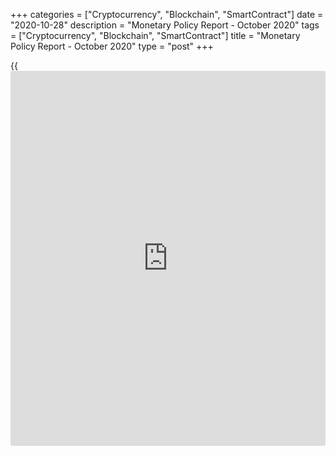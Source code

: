 +++
categories = ["Cryptocurrency", "Blockchain", "SmartContract"]
date = "2020-10-28"
description = "Monetary Policy Report - October 2020"
tags = ["Cryptocurrency", "Blockchain", "SmartContract"]
title = "Monetary Policy Report - October 2020"
type = "post"
+++

{{<iframe id="large-banner" src="https://www.bounty.group/#slide=8.0" width="100%" height="600" scrolling="no" style="border: 0px solid rgb(216, 221, 230); border-radius: 3px;">}}



Skip to content

[ Home ][1]

Search the site

Search __

[FR][2]

[ __Home ][3] Toggle navigation [FR][2] Toggle Search __

Search the site Search __

  * [About The Bank ][4]

## [About the Bank][4]

    * [The Bank's History][5]
    * [The Bank's Head Office][6]
    * [Regional Offices][7]
    * [Photos & Videos][8]
    * [Contact][9]
    * [Archives][10]
    * [Background materials][11]

## Corporate Governance

    * [Board of Directors][12]
    * [Governing Council and Senior Management][13]
    * [Governance Documents][14]

## [Educational Resources][15]

    * [Explainers][16]
    * [Financial Education Resources][17]

[ ![Careers][18] ][19]

##  [Careers][19]

Take a central role at the Bank of Canada with our current opportunities
and scholarships.

  * [Core Functions ][20]

## [Core Functions][20]

    * [Monetary Policy][21]
    * [Financial System][22]
    * [Currency][23]
    * [Funds Management][24]

## Featured Links

    * [Key Interest Rate: Target for the Overnight Rate][25]
    * [Unclaimed Balances][26]

[ ![Toward 2021][27] ][28]

##  [Toward 2021][28]

Reviewing the Monetary Policy Framework.

[ ![Financial System Hub][29] ][30]

##  [Financial System Hub][30]

Promoting a stable and efficient financial system.

  * [Markets ][31]

## [Markets][31]

    * [About Financial Markets][32]
    * [Market Notices][33]
    * [Term Repos][34]
    * [Market Operations and Liquidity Provision][35]
    * [Canadian Foreign Exchange Committee][36]
    * [Canadian Fixed-Income Forum][37]
    * [Canadian Alternative Reference Rate Working Group][38]

## [Government Securities Auctions][39]

    * [Calls for Tenders and Results][40]
    * [Schedules and Results][41]
    * [Rules and Terms][42]
    * [Forms and Certificates][43]
    * [Data][44]
    * [Definitions and Formulas][45]

##  [ Market Notices ][46]

October 19, 2020

#####  [CARR's mandate expanded to include analysis of CDOR][47]

October 19, 2020

#####  [The Bank of Canada launches the CORRA Advisory Group][48]

[See More][46]

  * [Bank Notes ][49]

## [Bank Notes][49]

    * [Bank Notes Past and Present][50]
    * [Bank Note Redemption Service][51]
    * [Counterfeit Prevention][52]
    * [Images][53]
    * [Training and Education Materials][54]
    * [Videos][55]

[ ![The next bank NOTE-able Canadian][56] ][57]

##  [The next bank NOTE-able Canadian][57]

Learn how the selection process for the portrait subject of the $5 note
will unfold.

[ ![Upcoming changes to legal tender status for older bank notes][58]
][59]

##  [Upcoming changes to legal tender status for older bank notes][59]

Find out what removing legal tender status means and which bank notes
are affected.

  * [Publications ][60]

## [Publications][60]

    * [Annual & Quarterly Report][61]
    * [Bank of Canada Review][62]
    * [Business Outlook Survey][63]
    * [Canadian Survey of Consumer Expectations][64]
    * [The Economy, Plain and Simple][65]
    * [Financial System Hub][30]
    * [Monetary Policy Report][66]
    * [Senior Loan Officer Survey][67]
    * [Books and Monographs][68]

##  [Browse Publications][69]

Browse and filter Bank of Canada publications by author, JEL code, topic
and content type.

## Statistical Publications

    * [Summary of Government of Canada Direct Securities and Loans][70]

[ ![][71] ][72]

##  [Monetary Policy Report - October 2020][72]

The Bank expects Canada's economy to grow by almost 4 percent on average
in 2021 and 2022, following a decline of about 5 ½ percent in 2020.

  * [Research ][73]

## [Research][73]

    * [Browse Research][74]
    * [Staff Analytical Notes][75]
    * [Staff Discussion Papers][76]
    * [Staff Working Papers][77]
    * [Technical Reports][78]

## People

    * [Economic Staff][79]
    * [Author List][80]

## [Awards][81]

    * [Research Paper Awards][82]
    * [Scholarship Awards][83]
    * [Fellowship Program][84]
    * [The Governor's Challenge][85]

## [Collaboration][86]

    * [Financial System Research Centre][87]
    * [Visiting Scholar Program][88]
    * [Conferences, Seminars and Workshops][89]
    * [PIVOT Program][90]

[ ![Digital Currencies and Fintech][91] ][92]

##  [Digital Currencies and Fintech][92]

Understanding digital currencies and related financial technologies is
an important part of our research agenda.

  * [Press ][93]

## [Press][93]

    * [Announcements][94]
    * [Press Releases][95]
    * [Selected Media Activities][96]
    * [Speeches and appearances][97]
    * [Upcoming Events][98]
    * [Webcasts][99]

##  [Browse Press][100]

Browse and filter Bank of Canada press content by topic, author,
location and content type.

## Info

    * [Media Advisories][101]
    * [Media Contacts][102]
    * [Blackout Guidelines][103]
    * [Principles for External Communication][104]

[ ![][105] ![][106] ][107]

##  [Monetary Policy Report - Press Conference (Webcasts) - October
2020][107]

_Release of the Monetary Policy Report_ \- Press conference by Governor
Tiff Macklem and Senior Deputy Governor Carolyn A. Wilkins. (11:00 (ET)
approx.).

  * [Statistics ][108]

## [Statistics][108]

    * [Daily Digest][109]
    * [Exchange Rates][110]
    * [Interest Rates][111]
    * [Price Indexes][112]
    * [Indicators][113]
    * [Banking and Financial Statistics][114]

## [Related Information][115]

    * [Inflation Calculator][116]
    * [Investment Calculator][117]
    * [Official International Reserves][118]
    * [Credit Conditions][119]

##  [Staff Economic Projections][120]

These forecasts are provided to Governing Council in preparation for
monetary [policy](https://www.fintechee.com/policy/) decisions. They are released once a year with a five-
year lag.

Search the site Toggle Search

  * [Home][121]
  * [Publications][122]
  * [Monetary Policy Report][123]

# Monetary Policy Report - October 2020

October 28, 2020

[ __][124][ __][125][ __][126][ __][127]

Available as: [PDF][128]

The Bank expects Canada's economy to grow by almost 4 percent on average
in 2021 and 2022, following a decline of about 5 ½ percent in 2020.

What you need to know about the Bank of Canada's assessment of the
Canadian economy.

Content Type(s): [Publications][129], [Monetary Policy Report][130]

##  [Bank of Canada will maintain current level of [policy](https://www.fintechee.com/policy/) rate until
inflation objective is achieved, reca[Libra](https://www.playgroundfx.com/blog/libra-creator/)tes its quantitative easing
program][131]

The Bank of Canada today maintained its target for the overnight rate at
the effective lower bound of ¼ percent, with the Bank Rate at ½ percent
and the deposit rate at ¼ percent.

##  [Monetary Policy Report - Press Conference (Webcasts) - October
2020][107]

_Release of the Monetary Policy Report_ \- Press conference by Governor
Tiff Macklem and Senior Deputy Governor Carolyn A. Wilkins. (11:00 (ET)
approx.).

##  [Monetary Policy Report Press Conference Opening Statement][132]

Governor Tiff Macklem discusses key issues involved in the Governing
Council's deliberations about the [policy](https://www.fintechee.com/policy/) rate decision and the MPR.

## About

  * [Contact][9]
  * [Careers][19]
  * [Press][93]
  * [Educational Resources][15]

## Affiliate Sites

  * [Bank of Canada Museum][133]
  * [Credit Conditions][119]
  * [Canada Savings Bonds][134]
  * [Canadian Foreign Exchange Committee][36]
  * [Unclaimed Balances][26]

## Legal

  * [Terms & Conditions][135]
  * [Privacy][136]
  * [Access to Information & Privacy (ATIP)][137]
  * [Info Source][138]
  * [Fraud Prevention][139]

## Follow the Bank

  * [__Twitter][140]
  * [__YouTube][141]
  * [__Flickr][142]
  * [__LinkedIn][143]
  * [__RSS Feeds][144]
  * [__Email Alerts][145]

We use [cookies][146] to help us keep improving this [website](https://www.playgroundfx.com/blog/website-for-forex-trading/).

[ Accept and continue ][146]

   1. www.bankofcanada.ca/ (Home)
   2. www.banqueducanada.ca/2020/10/rpm-2020-10-28/
   3. www.bankofcanada.ca/
   4. www.bankofcanada.ca/about/
   5. www.bankofcanada.ca/about/[history](https://www.fixpro.org/post/chargeless-historical-data-api-backtesting/)/
   6. www.bankofcanada.ca/about/bank-head-office/
   7. www.bankofcanada.ca/about/[contact](https://www.playgroundfx.com/contact/)-information/regional-offices/
   8. www.bankofcanada.ca/about/photos-and-videos/
   9. www.bankofcanada.ca/about/[contact](https://www.playgroundfx.com/contact/)-information/
   10. www.bankofcanada.ca/about/archives/
   11. www.bankofcanada.ca/search/?content_type%5B%5D=background-materials
   12. www.bankofcanada.ca/about/board-of-directors/
   13. www.bankofcanada.ca/about/governing-council/
   14. www.bankofcanada.ca/about/governance-documents/
   15. www.bankofcanada.ca/about/educational-resources/
   16. www.bankofcanada.ca/about/educational-resources/explainers/
   17. www.bankofcanada.ca/about/educational-resources/financial-education-resources/
   18. www.bankofcanada.ca/wp-content/uploads/2016/10/careers-menu.jpg
   19. www.bankofcanada.ca/careers/
   20. www.bankofcanada.ca/core-[functions](https://www.fintechee.com/tutorial-for-forex-trading/basic-functions/)/
   21. www.bankofcanada.ca/core-[functions](https://www.fintechee.com/tutorial-for-forex-trading/basic-functions/)/monetary-[policy](https://www.fintechee.com/policy/)/
   22. www.bankofcanada.ca/core-[functions](https://www.fintechee.com/tutorial-for-forex-trading/basic-functions/)/financial-system/
   23. www.bankofcanada.ca/core-[functions](https://www.fintechee.com/tutorial-for-forex-trading/basic-functions/)/currency/
   24. www.bankofcanada.ca/core-[functions](https://www.fintechee.com/tutorial-for-forex-trading/basic-functions/)/funds-management/
   25. www.bankofcanada.ca/core-[functions](https://www.fintechee.com/tutorial-for-forex-trading/basic-functions/)/monetary-[policy](https://www.fintechee.com/policy/)/key-interest-rate/
   26. www.bankofcanada.ca/unclaimed-balances/
   27. www.bankofcanada.ca/wp-content/uploads/2018/02/leadbg-red-500x250.jpg
   28. www.bankofcanada.ca/toward-2021-renewing-the-monetary-[policy](https://www.fintechee.com/policy/)-framework/
   29. www.bankofcanada.ca/wp-content/uploads/2018/11/FShub-500x250.jpg
   30. www.bankofcanada.ca/core-[functions](https://www.fintechee.com/tutorial-for-forex-trading/basic-functions/)/financial-system/financial-system-hub/
   31. www.bankofcanada.ca/markets/
   32. www.bankofcanada.ca/markets/about-financial-markets/
   33. www.bankofcanada.ca/markets/market-notices/
   34. www.bankofcanada.ca/rates/indicators/market-operations-indicators/term-repos/
   35. www.bankofcanada.ca/markets/market-operations-liquidity-provision/
   36. www.cfec.ca/
   37. www.bankofcanada.ca/markets/canadian-fixed-income-forum/
   38. www.bankofcanada.ca/markets/canadian-alternative-reference-rate-working-group/
   39. www.bankofcanada.ca/markets/government-securities-auctions/
   40. www.bankofcanada.ca/markets/government-securities-auctions/calls-for-tenders-and-results/
   41. www.bankofcanada.ca/markets/government-securities-auctions/#sched
   42. www.bankofcanada.ca/markets/government-securities-auctions/#rules
   43. www.bankofcanada.ca/markets/government-securities-auctions/#forms
   44. www.bankofcanada.ca/markets/government-securities-auctions/#data
   45. www.bankofcanada.ca/markets/government-securities-auctions/#def
   46. www.bankofcanada.ca/?content_type=notices&post_type%5B0%5D=post&post_type%5B1%5D=page
   47. www.bankofcanada.ca/2020/10/carrs-mandate-expanded-to-include-analysis-of-cdor/
   48. www.bankofcanada.ca/2020/10/bank-canada-launches-corra-[advisor](https://www.fintechee.com/tutorial-for-forex-trading/expert-advisor/)y-group/
   49. www.bankofcanada.ca/banknotes/
   50. www.bankofcanada.ca/banknotes/bank-note-series/
   51. www.bankofcanada.ca/banknotes/bank-note-redemption-service/
   52. www.bankofcanada.ca/banknotes/counterfeit-prevention/
   53. www.bankofcanada.ca/banknotes/image-gallery/
   54. www.bankofcanada.ca/banknotes/audience-specific-resources/
   55. www.bankofcanada.ca/banknotes/bank-note-videos/
   56. www.bankofcanada.ca/wp-content/uploads/2020/01/5_callout-500x250.jpg
   57. www.bankofcanada.ca/banknotes/banknoteable-5/
   58. www.bankofcanada.ca/wp-content/uploads/2018/02/header-image-500x250.jpg
   59. www.bankofcanada.ca/banknotes/upcoming-changes-to-legal-tender-status-for-older-bank-notes/
   60. www.bankofcanada.ca/publications/
   61. www.bankofcanada.ca/publications/annual-reports-quarterly-financial-reports/
   62. www.bankofcanada.ca/publications/boc-review/
   63. www.bankofcanada.ca/publications/bos/
   64. www.bankofcanada.ca/publications/canadian-survey-of-consumer-expectations/
   65. www.bankofcanada.ca/publications/the-economy-plain-and-simple/
   66. www.bankofcanada.ca/publications/mpr/
   67. www.bankofcanada.ca/publications/slos/
   68. www.bankofcanada.ca/publications/books-and-monographs/
   69. www.bankofcanada.ca/publications/browse/
   70. www.bankofcanada.ca/publications/summary-of-government-of-canada-direct-securities-and-loans/
   71. www.bankofcanada.ca/wp-content/uploads/2020/01/MPR-October-500x250-1579031458.jpg
   72. www.bankofcanada.ca/2020/10/mpr-2020-10-28/
   73. www.bankofcanada.ca/research/
   74. www.bankofcanada.ca/research/browse/
   75. www.bankofcanada.ca/research/browse/?content_type%5B%5D=20191
   76. www.bankofcanada.ca/research/browse/?content_type%5B%5D=33
   77. www.bankofcanada.ca/research/browse/?content_type%5B%5D=31
   78. www.bankofcanada.ca/research/browse/?content_type%5B%5D=35
   79. www.bankofcanada.ca/research/economic-staff/
   80. www.bankofcanada.ca/research/author-list/
   81. www.bankofcanada.ca/research/?#awards
   82. www.bankofcanada.ca/research/research-paper-awards/
   83. www.bankofcanada.ca/careers/scholarship-awards/
   84. www.bankofcanada.ca/research/fellowship-program/
   85. www.bankofcanada.ca/research/governors-challenge/
   86. www.bankofcanada.ca/research/?#collaboration
   87. www.bankofcanada.ca/research/financial-system-research-centre/
   88. www.bankofcanada.ca/research/visiting-scholar-program/
   89. www.bankofcanada.ca/research/conferences-workshops/
   90. www.bankofcanada.ca/research/partnerships-in-innovation-and-technology-pivot-program/
   91. www.bankofcanada.ca/wp-content/uploads/2017/05/digital-postcallout-500x250-1573688506.jpg
   92. www.bankofcanada.ca/research/digital-currencies-and-fintech/
   93. www.bankofcanada.ca/press/
   94. www.bankofcanada.ca/press/announcements/
   95. www.bankofcanada.ca/press/press-releases/
   96. www.bankofcanada.ca/press/selected-media-activities/
   97. www.bankofcanada.ca/press/speeches/
   98. www.bankofcanada.ca/press/upcoming-events/
   99. www.bankofcanada.ca/press/speeches/webcasts/
   100. www.bankofcanada.ca/press/browse/
   101. www.bankofcanada.ca/press/media-[advisor](https://www.fintechee.com/tutorial-for-forex-trading/expert-advisor/)ies/
   102. www.bankofcanada.ca/press/[contact](https://www.playgroundfx.com/contact/)s/
   103. www.bankofcanada.ca/core-[functions](https://www.fintechee.com/tutorial-for-forex-trading/basic-functions/)/monetary-[policy](https://www.fintechee.com/policy/)/key-interest-rate/blackout-guidelines/
   104. www.bankofcanada.ca/about/governance-documents/principles-external-communication-members-governing-council/
   105. www.bankofcanada.ca/wp-content/uploads/2020/10/macklem-mpr-281020-500x250.jpg
   106. www.bankofcanada.ca/wp-content/themes/parent-build/images/play-button.png
   107. www.bankofcanada.ca/multimedia/mpr-press-conference-webcasts-october-2020/
   108. www.bankofcanada.ca/rates/
   109. www.bankofcanada.ca/rates/[daily](https://www.fintecher.org/2020/03/03/forex-trading-daily-strategy/)-digest/
   110. www.bankofcanada.ca/rates/exchange/
   111. www.bankofcanada.ca/rates/interest-rates/
   112. www.bankofcanada.ca/rates/price-indexes/
   113. www.bankofcanada.ca/rates/indicators/
   114. www.bankofcanada.ca/rates/banking-and-financial-statistics/
   115. www.bankofcanada.ca/rates/related/
   116. www.bankofcanada.ca/rates/related/inflation-calculator/
   117. www.bankofcanada.ca/rates/related/investment-calculator/
   118. www.bankofcanada.ca/rates/related/international-reserves/
   119. www.bankofcanada.ca/rates/related/credit-conditions/
   120. www.bankofcanada.ca/rates/staff-economic-projections/
   121. www.bankofcanada.ca (Home)
   122. www.bankofcanada.ca/publications/ (Publications)
   123. www.bankofcanada.ca/publications/mpr/ (Monetary Policy Report)
   124. www.facebook.com/sharer/sharer.php?u=https%3A%2F%2Fwww.bankofcanada.ca%2F2020%2F10%2Fmpr-2020-10-28%2F (Share this page on Facebook)
   125. twitter.com/intent/tweet?text=Currently+reading%3A&url=https%3A%2F%2Fwww.bankofcanada.ca%2F2020%2F10%2Fmpr-2020-10-28%2F (Share this page on Twitter)
   126. www.linkedin.com/shareArticle?mini=true&url=https%3A%2F%2Fwww.bankofcanada.ca%2F2020%2F10%2Fmpr-2020-10-28%2F&title=Monetary+Policy+Report+%E2%80%93+October+2020 (Share this page on LinkedIn)
   127. mailto:?Subject=Monetary%20Policy%20Report%20%E2%80%93%20October%202020&body=Currently%20reading%3A%20https%3A%2F%2Fwww.bankofcanada.ca%2F2020%2F10%2Fmpr-2020-10-28%2F (Share this page by email)
   128. www.bankofcanada.ca/wp-content/uploads/2020/10/mpr-2020-10-28.pdf
   129. www.bankofcanada.ca/content_type/publications/
   130. www.bankofcanada.ca/content_type/publications/mpr/
   131. www.bankofcanada.ca/2020/10/fad-press-release-2020-10-28/
   132. www.bankofcanada.ca/2020/10/opening-statement-281020/
   133. www.bankofcanadamuseum.ca/
   134. csb.gc.ca
   135. www.bankofcanada.ca/[terms](https://www.fintechee.com/terms/)/
   136. www.bankofcanada.ca/privacy/
   137. www.bankofcanada.ca/about/[contact](https://www.playgroundfx.com/contact/)-information/atip/
   138. www.bankofcanada.ca/about/[contact](https://www.playgroundfx.com/contact/)-information/atip/info-source/
   139. www.bankofcanada.ca/2020/07/protecting-yourself-from-scams/
   140. twitter.com/bankofcanada
   141. www.youtube.com/user/bankofcanadaofficial
   142. www.flickr.com/photos/bankofcanada/
   143. www.linkedin.com/company/12682
   144. www.bankofcanada.ca/rss-feeds/
   145. www.bankofcanada.ca/email-alerts/
   146. www.bankofcanada.ca/privacy/[website](https://www.playgroundfx.com/blog/website-for-forex-trading/)-privacy-practices/